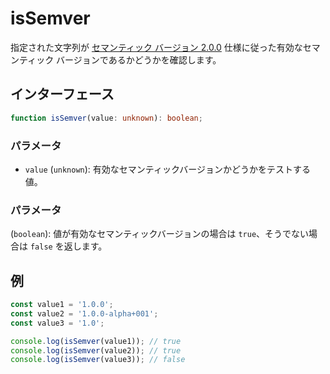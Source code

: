 # isSemver

指定された文字列が [セマンティック バージョン 2.0.0](https://semver.org/) 仕様に従った有効なセマンティック バージョンであるかどうかを確認します。

## インターフェース

```typescript
function isSemver(value: unknown): boolean;
```

### パラメータ

- `value` (`unknown`): 有効なセマンティックバージョンかどうかをテストする値。

### パラメータ

(`boolean`): 値が有効なセマンティックバージョンの場合は `true`、そうでない場合は `false` を返します。

## 例

```typescript
const value1 = '1.0.0';
const value2 = '1.0.0-alpha+001';
const value3 = '1.0';

console.log(isSemver(value1)); // true
console.log(isSemver(value2)); // true
console.log(isSemver(value3)); // false
```

